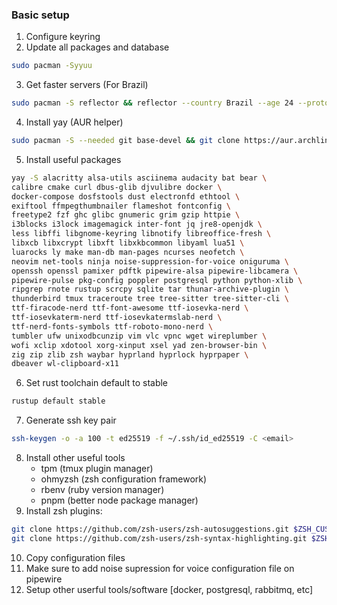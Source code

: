 ### Basic setup

1. Configure keyring
2. Update all packages and database
```sh
sudo pacman -Syyuu
```
3. Get faster servers (For Brazil)
```sh
sudo pacman -S reflector && reflector --country Brazil --age 24 --protocol https --sort rate --save /etc/pacman.d/mirrorlist
```
4. Install yay (AUR helper)
```sh
sudo pacman -S --needed git base-devel && git clone https://aur.archlinux.org/yay.git && cd yay && makepkg -si
```
5. Install useful packages
```sh
yay -S alacritty alsa-utils asciinema audacity bat bear \
calibre cmake curl dbus-glib djvulibre docker \
docker-compose dosfstools dust electronfd ethtool \
exiftool ffmpegthumbnailer flameshot fontconfig \
freetype2 fzf ghc glibc gnumeric grim gzip httpie \
i3blocks i3lock imagemagick inter-font jq jre8-openjdk \
less libffi libgnome-keyring libnotify libreoffice-fresh \
libxcb libxcrypt libxft libxkbcommon libyaml lua51 \
luarocks ly make man-db man-pages ncurses neofetch \
neovim net-tools ninja noise-suppression-for-voice oniguruma \
openssh openssl pamixer pdftk pipewire-alsa pipewire-libcamera \
pipewire-pulse pkg-config poppler postgresql python python-xlib \
ripgrep rnote rustup scrcpy sqlite tar thunar-archive-plugin \
thunderbird tmux traceroute tree tree-sitter tree-sitter-cli \
ttf-firacode-nerd ttf-font-awesome ttf-iosevka-nerd \
ttf-iosevkaterm-nerd ttf-iosevkatermslab-nerd \
ttf-nerd-fonts-symbols ttf-roboto-mono-nerd \
tumbler ufw unixodbcunzip vim vlc vpnc wget wireplumber \
wofi xclip xdotool xorg-xinput xsel yad zen-browser-bin \
zig zip zlib zsh waybar hyprland hyprlock hyprpaper \
dbeaver wl-clipboard-x11
```
6. Set rust toolchain default to stable
```sh
rustup default stable
```
7. Generate ssh key pair
```sh
ssh-keygen -o -a 100 -t ed25519 -f ~/.ssh/id_ed25519 -C <email>
```
8. Install other useful tools
    - tpm (tmux plugin manager)
    - ohmyzsh (zsh configuration framework)
    - rbenv (ruby version manager)
    - pnpm (better node package manager)
9. Install zsh plugins:
```sh
git clone https://github.com/zsh-users/zsh-autosuggestions.git $ZSH_CUSTOM/plugins/zsh-autosuggestions
git clone https://github.com/zsh-users/zsh-syntax-highlighting.git $ZSH_CUSTOM/plugins/zsh-syntax-highlighting
```
10. Copy configuration files
11. Make sure to add noise supression for voice configuration file on pipewire
12. Setup other userful tools/software [docker, postgresql, rabbitmq, etc]
